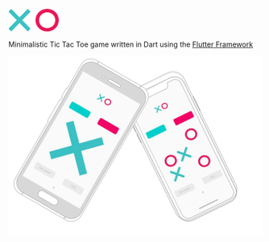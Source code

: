 <p align="left"><img width=100 src="./assets/images/xo.png" alt="logo"></p>

Minimalistic Tic Tac Toe game written in Dart using the [Flutter Framework](https://flutter.dev)

<p align="center"><img width=800 src="./showcase.png" alt="logo"></p>
